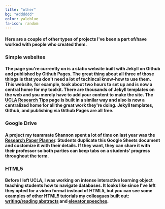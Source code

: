 ```yaml
---
title: "other"
bg: "#dddddd"
color: yaleblue
fa-icon: random
---
```


#### Here are a couple of other types of projects I've been a part of/have worked with people who created them.

### Simple websites
#### The page you're currently on is a static website built with Jekyll on Github and published by Github Pages. The great thing about all three of those things is that you don't need a lot of techincal know-how to use them. This website, for example, took about two hours to set up and is now a central home for my toolkit. There are thousands of Jekyll templates on the web and you merely have to add your content to make the site. The [UCLA Research Tips](https://www.ulcalibrary.github.io/research-tips) page is built in a similar way and also is now a centralized home for all the great work they're doing. Jekyll templates, Github, and publishing via Github Pages are all free.

### Google Drive 
#### A project my teammate Shannon spent a lot of time on last year was the [Research Paper Planner](http://bit.ly/paper-planner). Students duplicate this Google Sheets document and customize it with their details. If they want, they can share it with their professor so both parties can keep tabs on a students' progress throughout the term. 

### HTML5
#### Before I left UCLA, I was working on intense interactive learning object teaching students how to navigate databases. It looks like since I've left they opted for a video format instead of HTML5, but you can see some examples of other HTML5 tutorials my colleagues built out: [writing/reading abstracts](https://uclalibrary.github.io/research-tips/research-abstracts/) and [elevator speeches](https://uclalibrary.github.io/research-tips/deconstructing-the-elevator-speech/).

